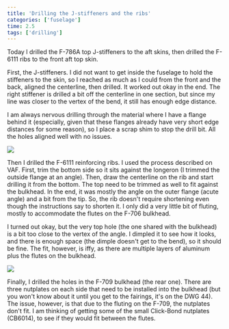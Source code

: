 ```yaml
---
title: 'Drilling the J-stiffeners and the ribs'
categories: ['fuselage']
time: 2.5
tags: ['drilling']
---
```


Today I drilled the F-786A top J-stiffeners to the aft skins, then drilled the F-6111 ribs to the front aft top skin.

<!-- more -->

First, the J-stiffeners. I did not want to get inside the fuselage to hold the stiffeners to the skin, so I reached as much as I could from the front and the back, aligned the centerline, then drilled. It worked out okay in the end. The right stiffener is drilled a bit off the centerline in one section, but since my line was closer to the vertex of the bend, it still has enough edge distance.

I am always nervous drilling through the material where I have a flange behind it (especially, given that these flanges already have very short edge distances for some reason), so I place a scrap shim to stop the drill bit. All the holes aligned well with no issues.

![](0-j-stiffeners.jpeg)

Then I drilled the F-6111 reinforcing ribs. I used the process described on VAF. First, trim the bottom side so it sits against the longeron (I trimmed the outside flange at an angle). Then, draw the centerline on the rib and start drilling it from the bottom. The top need to be trimmed as well to fit against the bulkhead. In the end, it was mostly the angle on the outer flange (acute angle) and a bit from the tip. So, the rib doesn't require shortening even though the instructions say to shorten it. I only did a very little bit of fluting, mostly to accommodate the flutes on the F-706 bulkhead.

I turned out okay, but the very top hole (the one shared with the bulkhead) is a bit too close to the vertex of the angle. I dimpled it to see how it looks, and there is enough space (the dimple doesn't get to the bend), so it should be fine. The fit, however, is iffy, as there are multiple layers of aluminum plus the flutes on the bulkhead.

![](1-reinforcing-ribs.jpeg)

Finally, I drilled the holes in the F-709 bulkhead (the rear one). There are three nutplates on each side that need to be installed into the bulkhead (but you won't know about it until you get to the fairings, it's on the DWG 44). The issue, however, is that due to the fluting on the F-709, the nutplates don't fit. I am thinking of getting some of the small Click-Bond nutplates (CB6014), to see if they would fit between the flutes.
